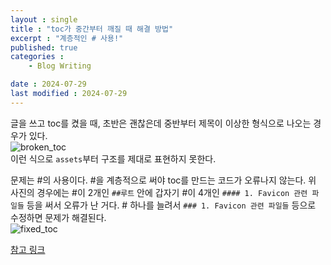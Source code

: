 ```yaml
---
layout : single
title : "toc가 중간부터 깨질 때 해결 방법"
excerpt : "계층적인 # 사용!"
published: true
categories : 
    - Blog Writing

date : 2024-07-29
last modified : 2024-07-29
---
```


글을 쓰고 toc를 켰을 때, 초반은 괜찮은데 중반부터 제목이 이상한 형식으로 나오는 경우가 있다.  
![broken_toc](https://github.com/user-attachments/assets/a717c27c-d28c-42ed-8622-caf2af0006ed)  
이런 식으로 `assets`부터 구조를 제대로 표현하지 못한다.  

문제는 #의 사용이다. #을 계층적으로 써야 toc를 만드는 코드가 오류나지 않는다. 위 사진의 경우에는 #이 2개인 `##루트` 안에 갑자기 #이 4개인 `#### 1. Favicon 관련 파일들` 등을 써서 오류가 난 거다. # 하나를 늘려서 `### 1. Favicon 관련 파일들` 등으로 수정하면 문제가 해결된다.   
![fixed_toc](https://github.com/user-attachments/assets/fb2d6950-bab4-475b-bd52-e4b13817563e)

[참고 링크](https://github.com/mmistakes/minimal-mistakes/issues/2892)

